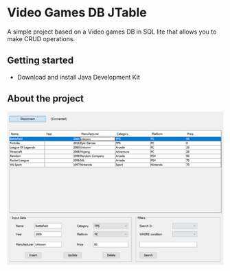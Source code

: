 # Video Games DB JTable
A simple project based on a Video games DB in SQL lite that allows you to make CRUD operations.

## Getting started
- Download and install Java Development Kit

## About the project
![Main](./images/main.png)
